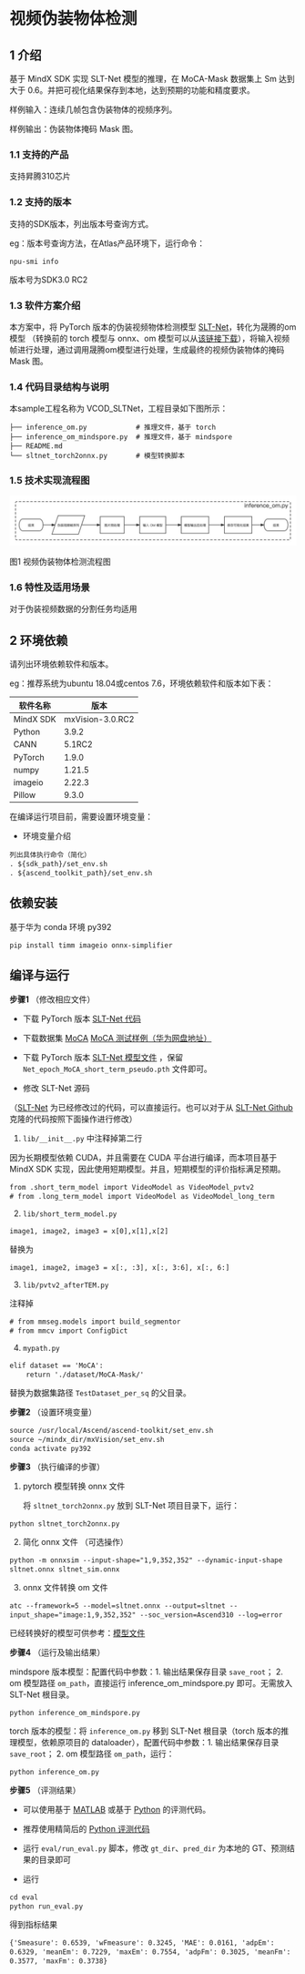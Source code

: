 # 视频伪装物体检测

## 1 介绍

基于 MindX SDK 实现 SLT-Net 模型的推理，在 MoCA-Mask 数据集上 Sm 达到大于 0.6。并把可视化结果保存到本地，达到预期的功能和精度要求。

样例输入：连续几帧包含伪装物体的视频序列。

样例输出：伪装物体掩码 Mask 图。

### 1.1 支持的产品

支持昇腾310芯片

### 1.2 支持的版本

支持的SDK版本，列出版本号查询方式。

eg：版本号查询方法，在Atlas产品环境下，运行命令：

```
npu-smi info
```

版本号为SDK3.0 RC2

### 1.3 软件方案介绍

本方案中，将 PyTorch 版本的伪装视频物体检测模型 [SLT-Net](https://github.com/XuelianCheng/SLT-Net)，转化为晟腾的om模型 （转换前的 torch 模型与 onnx、om 模型可以从[该链接下载](https://mindx.sdk.obs.cn-north-4.myhuaweicloud.com/mindxsdk-referenceapps%20/contrib/sltnet/models.zip)），将输入视频帧进行处理，通过调用晟腾om模型进行处理，生成最终的视频伪装物体的掩码 Mask 图。


### 1.4 代码目录结构与说明

本sample工程名称为 VCOD_SLTNet，工程目录如下图所示：

```
├── inference_om.py            # 推理文件，基于 torch
├── inference_om_mindspore.py  # 推理文件，基于 mindspore
├── README.md
└── sltnet_torch2onnx.py       # 模型转换脚本
```



### 1.5 技术实现流程图


![Flowchart](./flowchart.jpeg)

图1 视频伪装物体检测流程图


### 1.6 特性及适用场景

对于伪装视频数据的分割任务均适用


## 2 环境依赖

请列出环境依赖软件和版本。

eg：推荐系统为ubuntu 18.04或centos 7.6，环境依赖软件和版本如下表：

| 软件名称 | 版本   |
| -------- | ------ |
| MindX SDK  | mxVision-3.0.RC2 |
| Python |   3.9.2     |
|  CANN        |  5.1RC2    |
| PyTorch | 1.9.0 |
| numpy | 1.21.5 |
| imageio | 2.22.3| 
| Pillow | 9.3.0 | 


在编译运行项目前，需要设置环境变量：


- 环境变量介绍

```
列出具体执行命令（简化）
. ${sdk_path}/set_env.sh
. ${ascend_toolkit_path}/set_env.sh
```

## 依赖安装


基于华为 conda 环境 py392

```
pip install timm imageio onnx-simplifier
```

## 编译与运行


**步骤1** （修改相应文件）

- 下载 PyTorch 版本 [SLT-Net 代码](https://github.com/XuelianCheng/SLT-Net)


- 下载数据集 [MoCA](https://drive.google.com/file/d/1FB24BGVrPOeUpmYbKZJYL5ermqUvBo_6/view) [MoCA 测试样例（华为网盘地址）](https://mindx.sdk.obs.cn-north-4.myhuaweicloud.com/mindxsdk-referenceapps%20/contrib/sltnet/models.zip)


- 下载 PyTorch 版本 [SLT-Net 模型文件](https://drive.google.com/file/d/1_u4dEdxM4AKuuh6EcWHAlo8EtR7e8q5v/view) ，保留 `Net_epoch_MoCA_short_term_pseudo.pth` 文件即可。


- 修改 SLT-Net 源码 

（[SLT-Net](https://github.com/shuowang-ai/SLT_Net_MindXsdk_torch) 为已经修改过的代码，可以直接运行。也可以对于从 [SLT-Net Github](https://github.com/XuelianCheng/SLT-Net) 克隆的代码按照下面操作进行修改）


1. `lib/__init__.py` 中注释掉第二行

因为长期模型依赖 CUDA，并且需要在 CUDA 平台进行编译，而本项目基于 MindX SDK 实现，因此使用短期模型。并且，短期模型的评价指标满足预期。

```
from .short_term_model import VideoModel as VideoModel_pvtv2
# from .long_term_model import VideoModel as VideoModel_long_term
```


2. `lib/short_term_model.py`

```
image1, image2, image3 = x[0],x[1],x[2]
```

替换为

```
image1, image2, image3 = x[:, :3], x[:, 3:6], x[:, 6:]
```


3. `lib/pvtv2_afterTEM.py`

注释掉
```
# from mmseg.models import build_segmentor
# from mmcv import ConfigDict
```
    

4. `mypath.py`

```
elif dataset == 'MoCA':
    return './dataset/MoCA-Mask/'
```

替换为数据集路径 `TestDataset_per_sq` 的父目录。


**步骤2** （设置环境变量）

```
source /usr/local/Ascend/ascend-toolkit/set_env.sh
source ~/mindx_dir/mxVision/set_env.sh
conda activate py392
```

**步骤3** （执行编译的步骤）


1. pytorch 模型转换 onnx 文件

    将 `sltnet_torch2onnx.py` 放到 SLT-Net 项目目录下，运行：

```
python sltnet_torch2onnx.py
```


2. 简化 onnx 文件 （可选操作）

```
python -m onnxsim --input-shape="1,9,352,352" --dynamic-input-shape sltnet.onnx sltnet_sim.onnx
```


3. onnx 文件转换 om 文件

```
atc --framework=5 --model=sltnet.onnx --output=sltnet --input_shape="image:1,9,352,352" --soc_version=Ascend310 --log=error
```

已经转换好的模型可供参考：[模型文件](https://mindx.sdk.obs.cn-north-4.myhuaweicloud.com/mindxsdk-referenceapps%20/contrib/sltnet/models.zip)


**步骤4** （运行及输出结果）

mindspore 版本模型：配置代码中参数：1. 输出结果保存目录 `save_root`； 2. om 模型路径 `om_path`，直接运行 inference_om_mindspore.py 即可。无需放入 SLT-Net 根目录。

```
python inference_om_mindspore.py
```


torch 版本的模型：将 `inference_om.py` 移到 SLT-Net 根目录（torch 版本的推理模型，依赖原项目的 dataloader），配置代码中参数：1. 输出结果保存目录 `save_root`； 2. om 模型路径 `om_path`，运行：

```
python inference_om.py
```


**步骤5** （评测结果）

- 可以使用基于 [MATLAB](https://github.com/XuelianCheng/SLT-Net/tree/master/eval) 或基于 [Python](https://github.com/lartpang/PySODEvalToolkit) 的评测代码。

- 推荐使用精简后的 [Python 评测代码](https://github.com/shuowang-ai/SLT_Net_MindXsdk_torch/tree/master/eval_python)

- 运行 `eval/run_eval.py` 脚本，修改 `gt_dir`、`pred_dir` 为本地的 GT、预测结果的目录即可


- 运行

```
cd eval
python run_eval.py
```

得到指标结果

```
{'Smeasure': 0.6539, 'wFmeasure': 0.3245, 'MAE': 0.0161, 'adpEm': 0.6329, 'meanEm': 0.7229, 'maxEm': 0.7554, 'adpFm': 0.3025, 'meanFm': 0.3577, 'maxFm': 0.3738}
```